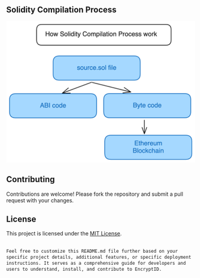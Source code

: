 ## Solidity Compilation Process 
![alt text](assets/image.png)

## Contributing

Contributions are welcome! Please fork the repository and submit a pull request with your changes.

## License

This project is licensed under the [MIT License](LICENSE).
```

Feel free to customize this README.md file further based on your specific project details, additional features, or specific deployment instructions. It serves as a comprehensive guide for developers and users to understand, install, and contribute to EncryptID.